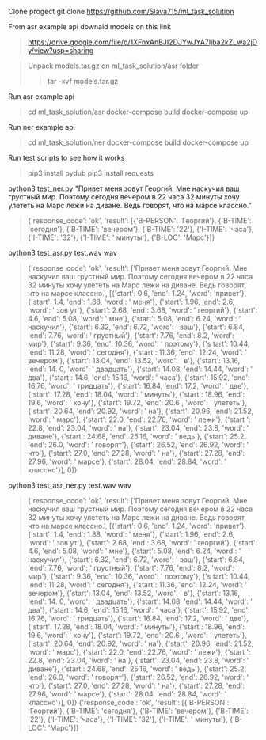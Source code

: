 Clone progect 
  git clone https://github.com/Slava715/ml_task_solution
  
From asr example api downald models on this link
  > https://drive.google.com/file/d/1XFnxAnBJI2DJYwJYA7Ijba2kZLwa2jDy/view?usp=sharing
  
  > Unpack models.tar.gz on ml_task_solution/asr folder
  >> tar -xvf models.tar.gz
    
Run asr example api
  > cd ml_task_solution/asr
  > docker-compose build
  > docker-compose up
  
Run ner example api
  > cd ml_task_solution/ner
  > docker-compose build
  > docker-compose up
  
Run test scripts to see how it works
  > pip3 install pydub
  > pip3 install requests
  
  python3 test_ner.py "Привет меня зовут Георгий. Мне наскучил ваш грустный мир. Поэтому сегодня вечером в 22 часа 32 минуты хочу улететь на Марс лежи на    диване. Ведь говорят, что на марсе классно."
  > {'response_code': 'ok', 'result': [{'B-PERSON': 'Георгий'}, {'B-TIME': 'сегодня'}, {'B-TIME': 'вечером'}, {'B-TIME': '22'}, {'I-TIME': 'часа'}, {'I-TIME': '32'}, {'I-TIME': '   минуты'}, {'B-LOC': 'Марс'}]}
  
  python3 test_asr.py test.wav wav
  > {'response_code': 'ok', 'result': ['Привет меня зовут Георгий. Мне наскучил ваш грустный мир. Поэтому сегодня вечером в 22 часа 32 минуты хочу улететь на Марс лежи на диване.    Ведь говорят, что на марсе классно.', [{'start': 0.6, 'end': 1.24, 'word': 'привет'}, {'start': 1.4, 'end': 1.88, 'word': ' меня'}, {'start': 1.96, 'end': 2.6, 'word': ' зов   ут'}, {'start': 2.68, 'end': 3.68, 'word': ' георгий'}, {'start': 4.6, 'end': 5.08, 'word': ' мне'}, {'start': 5.08, 'end': 6.24, 'word': ' наскучил'}, {'start': 6.32, 'end':    6.72, 'word': ' ваш'}, {'start': 6.84, 'end': 7.76, 'word': ' грустный'}, {'start': 7.76, 'end': 8.2, 'word': ' мир'}, {'start': 9.36, 'end': 10.36, 'word': ' поэтому'}, {'s   tart': 10.44, 'end': 11.28, 'word': ' сегодня'}, {'start': 11.36, 'end': 12.24, 'word': ' вечером'}, {'start': 13.04, 'end': 13.52, 'word': ' в'}, {'start': 13.16, 'end': 14.   0, 'word': ' двадцать'}, {'start': 14.08, 'end': 14.44, 'word': ' два'}, {'start': 14.6, 'end': 15.16, 'word': ' часа'}, {'start': 15.92, 'end': 16.76, 'word': ' тридцать'},    {'start': 16.84, 'end': 17.2, 'word': ' две'}, {'start': 17.28, 'end': 18.04, 'word': ' минуты'}, {'start': 18.96, 'end': 19.6, 'word': ' хочу'}, {'start': 19.72, 'end': 20.6   , 'word': ' улететь'}, {'start': 20.64, 'end': 20.92, 'word': ' на'}, {'start': 20.96, 'end': 21.52, 'word': ' марс'}, {'start': 22.0, 'end': 22.76, 'word': ' лежи'}, {'start   ': 22.8, 'end': 23.04, 'word': ' на'}, {'start': 23.04, 'end': 23.8, 'word': ' диване'}, {'start': 24.68, 'end': 25.16, 'word': ' ведь'}, {'start': 25.2, 'end': 26.0, 'word':    ' говорят'}, {'start': 26.52, 'end': 26.92, 'word': ' что'}, {'start': 27.0, 'end': 27.28, 'word': ' на'}, {'start': 27.28, 'end': 27.96, 'word': ' марсе'}, {'start': 28.04,    'end': 28.84, 'word': ' классно'}], 0]}
  
  python3 test_asr_ner.py test.wav wav
  > {'response_code': 'ok', 'result': ['Привет меня зовут Георгий. Мне наскучил ваш грустный мир. Поэтому сегодня вечером в 22 часа 32 минуты хочу улететь на Марс лежи на диване.    Ведь говорят, что на марсе классно.', [{'start': 0.6, 'end': 1.24, 'word': 'привет'}, {'start': 1.4, 'end': 1.88, 'word': ' меня'}, {'start': 1.96, 'end': 2.6, 'word': ' зов   ут'}, {'start': 2.68, 'end': 3.68, 'word': ' георгий'}, {'start': 4.6, 'end': 5.08, 'word': ' мне'}, {'start': 5.08, 'end': 6.24, 'word': ' наскучил'}, {'start': 6.32, 'end':    6.72, 'word': ' ваш'}, {'start': 6.84, 'end': 7.76, 'word': ' грустный'}, {'start': 7.76, 'end': 8.2, 'word': ' мир'}, {'start': 9.36, 'end': 10.36, 'word': ' поэтому'}, {'s   tart': 10.44, 'end': 11.28, 'word': ' сегодня'}, {'start': 11.36, 'end': 12.24, 'word': ' вечером'}, {'start': 13.04, 'end': 13.52, 'word': ' в'}, {'start': 13.16, 'end': 14.   0, 'word': ' двадцать'}, {'start': 14.08, 'end': 14.44, 'word': ' два'}, {'start': 14.6, 'end': 15.16, 'word': ' часа'}, {'start': 15.92, 'end': 16.76, 'word': ' тридцать'},    {'start': 16.84, 'end': 17.2, 'word': ' две'}, {'start': 17.28, 'end': 18.04, 'word': ' минуты'}, {'start': 18.96, 'end': 19.6, 'word': ' хочу'}, {'start': 19.72, 'end': 20.6   , 'word': ' улететь'}, {'start': 20.64, 'end': 20.92, 'word': ' на'}, {'start': 20.96, 'end': 21.52, 'word': ' марс'}, {'start': 22.0, 'end': 22.76, 'word': ' лежи'}, {'start   ': 22.8, 'end': 23.04, 'word': ' на'}, {'start': 23.04, 'end': 23.8, 'word': ' диване'}, {'start': 24.68, 'end': 25.16, 'word': ' ведь'}, {'start': 25.2, 'end': 26.0, 'word':    ' говорят'}, {'start': 26.52, 'end': 26.92, 'word': ' что'}, {'start': 27.0, 'end': 27.28, 'word': ' на'}, {'start': 27.28, 'end': 27.96, 'word': ' марсе'}, {'start': 28.04,    'end': 28.84, 'word': ' классно'}], 0]}
  > {'response_code': 'ok', 'result': [{'B-PERSON': 'Георгий'}, {'B-TIME': 'сегодня'}, {'B-TIME': 'вечером'}, {'B-TIME': '22'}, {'I-TIME': 'часа'}, {'I-TIME': '32'}, {'I-TIME': '   минуты'}, {'B-LOC': 'Марс'}]}
